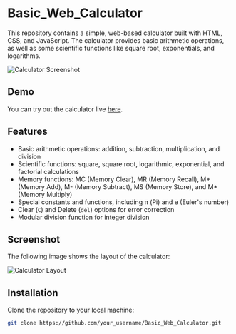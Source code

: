 # Basic_Web_Calculator

This repository contains a simple, web-based calculator built with HTML, CSS, and JavaScript. The calculator provides basic arithmetic operations, as well as some scientific functions like square root, exponentials, and logarithms.

![Calculator Screenshot](./image.png)

## Demo
You can try out the calculator live [here](https://yuvalrozner.github.io/Basic_Web_Calculator/).

## Features
- Basic arithmetic operations: addition, subtraction, multiplication, and division
- Scientific functions: square, square root, logarithmic, exponential, and factorial calculations
- Memory functions: MC (Memory Clear), MR (Memory Recall), M+ (Memory Add), M- (Memory Subtract), MS (Memory Store), and M* (Memory Multiply)
- Special constants and functions, including π (Pi) and e (Euler's number)
- Clear (`C`) and Delete (`del`) options for error correction
- Modular division function for integer division

## Screenshot
The following image shows the layout of the calculator:

![Calculator Layout](./image.png)

## Installation
Clone the repository to your local machine:
```bash
git clone https://github.com/your_username/Basic_Web_Calculator.git
